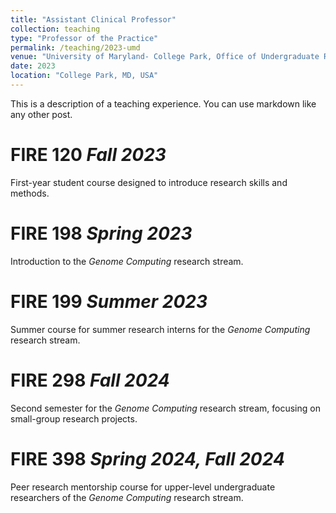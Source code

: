 ```yaml
---
title: "Assistant Clinical Professor"
collection: teaching
type: "Professor of the Practice"
permalink: /teaching/2023-umd
venue: "University of Maryland- College Park, Office of Undergraduate Research- First Year Innovation & Research"
date: 2023
location: "College Park, MD, USA"
---
```


This is a description of a teaching experience. You can use markdown like any other post.

FIRE 120 *Fall 2023*
======
First-year student course designed to introduce research skills and methods.

FIRE 198 *Spring 2023*
======
Introduction to the *Genome Computing* research stream.

FIRE 199 *Summer 2023*
======
Summer course for summer research interns for the *Genome Computing* research stream.

FIRE 298 *Fall 2024*
======
Second semester for the *Genome Computing* research stream, focusing on small-group research projects.

FIRE 398 *Spring 2024, Fall 2024*
======
Peer research mentorship course for upper-level undergraduate researchers of the *Genome Computing* research stream.
